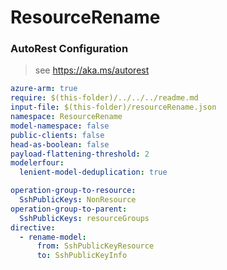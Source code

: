 # ResourceRename
### AutoRest Configuration
> see https://aka.ms/autorest

``` yaml
azure-arm: true
require: $(this-folder)/../../../readme.md
input-file: $(this-folder)/resourceRename.json
namespace: ResourceRename
model-namespace: false
public-clients: false
head-as-boolean: false
payload-flattening-threshold: 2
modelerfour:
  lenient-model-deduplication: true

operation-group-to-resource:
  SshPublicKeys: NonResource
operation-group-to-parent:
  SshPublicKeys: resourceGroups
directive:
  - rename-model:
      from: SshPublicKeyResource
      to: SshPublicKeyInfo
```
